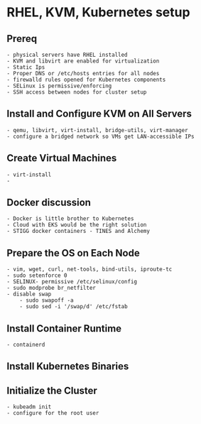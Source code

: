 # RHEL, KVM, Kubernetes setup

## Prereq
	- physical servers have RHEL installed
	- KVM and libvirt are enabled for virtualization
	- Static Ips
	- Proper DNS or /etc/hosts entries for all nodes
	- firewalld rules opened for Kubernetes components
	- SELinux is permissive/enforcing
	- SSH access between nodes for cluster setup

## Install and Configure KVM on All Servers
	- qemu, libvirt, virt-install, bridge-utils, virt-manager
	- configure a bridged network so VMs get LAN-accessible IPs

## Create Virtual Machines
	- virt-install
	- 


## Docker discussion

	- Docker is little brother to Kubernetes
	- Cloud with EKS would be the right solution
	- STIGG docker containers - TINES and Alchemy

## Prepare the OS on Each Node

	- vim, wget, curl, net-tools, bind-utils, iproute-tc
	- sudo setenforce 0
	- SELINUX- permissive /etc/selinux/config
	- sudo modprobe br_netfilter
	- disable swap
		- sudo swapoff -a
		- sudo sed -i '/swap/d' /etc/fstab

## Install Container Runtime

	- containerd

## Install Kubernetes Binaries

## Initialize the Cluster
	- kubeadm init
	- configure for the root user
	